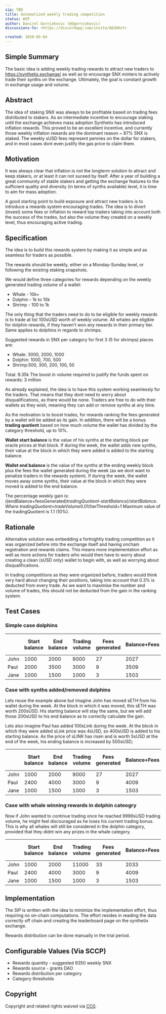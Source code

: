 ```yaml
---
sip: TBD
title: Automatized weekly trading competition
status: WIP
author: Danijel Gornjakovic (@dgornjakovic)
discussions-to: <https://discordapp.com/invite/AEdUHzt>

created: 2020-05-04
---
```


<!--You can leave these HTML comments in your merged SIP and delete the visible duplicate text guides, they will not appear and may be helpful to refer to if you edit it again. This is the suggested template for new SIPs. Note that an SIP number will be assigned by an editor. When opening a pull request to submit your SIP, please use an abbreviated title in the filename, `sip-draft_title_abbrev.md`. The title should be 44 characters or less.-->


## Simple Summary
<!--"If you can't explain it simply, you don't understand it well enough." Provide a simplified and layman-accessible explanation of the SIP.-->
The basic idea is adding weekly trading rewards to attract new traders to https://synthetix.exchange/ as well as to encourage SNX minters to actively trade their synths on the exchange.
Ultimately, the goal is constant growth in exchange usage and volume.

## Abstract
<!--A short (~200 word) description of the technical issue being addressed.-->
The idea of staking SNX was always to be profitable based on trading fees distributed to stakers.
As an intermediate incentive to encourage staking until the exchange achieves mass adoption Synthetix has introduced inflation rewards.
This proved to be an excellent incentive, and currently those weekly inflation rewards are the dominant reason ~ 87% SNX is staked.
The weekly sUSD fees represent pennies on the dollar for stakers, and in most cases dont even justify the gas price to claim them.

## Motivation
<!--The motivation is critical for SIPs that want to change Synthetix. It should clearly explain why the existing protocol specification is inadequate to address the problem that the SIP solves. SIP submissions without sufficient motivation may be rejected outright.-->
It was always clear that inflation is not the longterm solution to attract and keep stakers, or at least it can not suceed by itself.
After a year of building a great community of stable stakers and getting the exchange features to the sufficient quality and diversity (in terms of synths available) level, it is time to aim for mass adoption.

A good starting point to build exposure and attract new traders is to introduce a rewards system encouraging trades.
The idea is to divert (invest) some fees or inflation to reward top traders taking into account both the success of the trades, but also the volume they created on a weekly level, thus encouraging active trading. 

## Specification
<!--The technical specification should describe the syntax and semantics of any new feature.-->
The idea is to build this rewards system by making it as simple and as seamless for traders as possible.

The rewards should be weekly, either on a Monday-Sunday level, or following the existing staking snapshots.

We would define three categories for rewards depending on the weekly generated trading volume of a wallet:
* Whale - 10k+ 
* Dolphin - 1k to 10k
* Shrimp - 100 to 1k

The only thing that the traders need to do to be eligible for weekly rewards is to trade at list 100sUSD worth of weekly volume.
All whales are eligible for dolphin rewards, if they haven't won any rewards in their primary tier.
Same applies to dolphins in regards to shrimps.

Suggested rewards in SNX per category for first 3  (5 for shrimps) places are:
* Whale: 3000, 2000, 1000
* Dolphin: 1000, 700, 500
* Shrimp:500, 300, 200, 100, 50

Total: 9.35k
The boost in volume required to justify the funds spent on rewards: 3 million

As already explained, the idea is to have this system working seamlessly for the traders.
That means that they dont need to worry about disqualifications, as there would be none.
Traders are free to do with their wallets as they wish, meaning they can add or remove synths at any time.

As the motivation is to boost trades, for rewards ranking the fees generated by a wallet will be added as its gain.
In addition, there will be a bonus **trading quotient**  based on how much volume the wallet has divided by the category threshold, up to 10%.

**Wallet start balance** is the value of his synths at the starting block per oracle prices at that block.
If during the week, the wallet adds new synths, their value at the block in which they were added is added to the starting balance.

**Wallet end balance** is the value of the synths at the ending weekly block plus the fees the wallet generated during the week (as we dont want to penalize traders in the rewards system).
If during the week, the wallet moves away some synths, their value at the block in which they were moved is added to the end balance.

The percentage weekly gain is: ((endBalance+feesGenerated)*tradingQuotient-startBalance)/startBalance. 
Where tradingQuotient=tradeVolume*0.01/tierThreshold+1
Maximum value of the tradingQuotient is 1.1 (10%).

## Rationale
<!--The rationale fleshes out the specification by describing what motivated the design and why particular design decisions were made. It should describe alternate designs that were considered and related work, e.g. how the feature is supported in other languages. The rationale may also provide evidence of consensus within the community, and should discuss important objections or concerns raised during discussion.-->
Alternative solution was embedding a fortnightly trading competition as it was organized before into the exchange itself and having onchain registration and rewards claims.
This means more implementation effort as well as more actions for traders who would then have to worry about creating a clean (sUSD only) wallet to begin with, as well as worrying about disqualifications.

In trading competitions as they were organized before, traders would think very hard about changing their positions, taking into account that 0.3% is deducted from every trade.
As we want to maximise the number and volume of trades, this should not be deducted from the gain in the ranking system.  


## Test Cases
<!--Test cases for an implementation are mandatory for SIPs but can be included with the implementation..-->
### Simple case dolphins
|      | Start balance | End balance | Trading volume | Fees generated | Balance+Fees | Bonus(%) | Balance with bonus| Gain   |
|------|---------------|-------------|----------------|----------------|--------------|----------|-------------------|--------|
| John | 1000          | 2000        | 9000           | 27             | 2027         | 9        |    2209.4         | 120.9% |
| Paul | 2000          | 3500        | 3000           | 9              | 3509         | 3        |    3614.3         | 80.7%  |
| Jane | 1000          | 1500        | 1000           | 3              | 1503         | 0        |    1503           | 50.3   |


### Case with synths added/removed dolphins
Lets reuse the example above but imagine John has moved sETH from his wallet during the week.
At the block in which it was moved, this sETH was worth 200sUSD.
His starting balance will stay the same, but we will add those 200sUSD to his end balance as to correctly calculate the gain.

Lets also imagine Paul has added 100sLink during the week. At the block in which they were added sLink price was 4sUSD, so 400sUSD is added to his starting balance.
As the price of sLINK has risen and is worth 5sUSD at the end of the week, his ending balance is increased by 500sUSD;

|      | Start balance | End balance | Trading volume | Fees generated | Balance+Fees | Bonus(%) | Balance with bonus| Gain   |
|------|---------------|-------------|----------------|----------------|--------------|----------|-------------------|--------|
| John | 1000          | 2000        | 9000           | 27             | 2027         | 9        | 		2209.4		 | 120.9% |
| Paul | 2400          | 4000        | 3000           | 9              | 4009         | 3        | 		4129.3		 | 72.05% |
| Jane | 1000          | 1500        | 1000           | 3              | 1503         | 0        | 		1503		 | 50.3%  |


### Case with whale winning rewards in dolphin cateogry
Now if John wanted to continue trading once he reached 9999sUSD trading volume, he might feel discouraged as he loses his current trading bonus.
This is why all whales will still be considered in the dolphin category, provided that they didnt win any prizes in the whale category.

|      | Start balance | End balance | Trading volume | Fees generated | Balance+Fees | Bonus(%) | Balance with bonus| Gain   |
|------|---------------|-------------|----------------|----------------|--------------|----------|-------------------|--------|
| John | 1000          | 2000        | 11000          | 33             | 2033         | 10       | 		2236.3		 | 123.6% |
| Paul | 2400          | 4000        | 3000           | 9              | 4009         | 3        | 		4129.3		 | 72.05% |
| Jane | 1000          | 1500        | 1000           | 3              | 1503         | 0        | 		1503		 | 50.3%  |

## Implementation
<!--The implementations must be completed before any SIP is given status "Implemented", but it need not be completed before the SIP is "Approved". While there is merit to the approach of reaching consensus on the specification and rationale before writing code, the principle of "rough consensus and running code" is still useful when it comes to resolving many discussions of API details.-->
The SIP is written with the idea to minimize the implementation effort, thus requiring no on-chain computations.
The effort resides in reading the data correctly off chain and creating the leaderboard page on the synthetix exchange.

Rewards distribution can be done manually in the trial period.
## Configurable Values (Via SCCP)
<!--Please list all values configurable via SCCP under this implementation.-->
* Rewards quantity - suggested 9350 weekly SNX
* Rewards source - grants DAO
* Rewards distribution per category
* Category thresholds
## Copyright
Copyright and related rights waived via [CC0](https://creativecommons.org/publicdomain/zero/1.0/).
